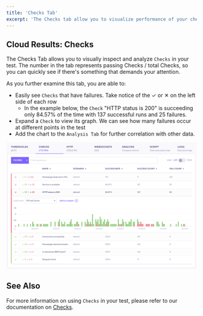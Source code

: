 ```yaml
---
title: 'Checks Tab'
excerpt: 'The Checks tab allow you to visualize performance of your checks in your k6 test'
---
```


## Cloud Results: Checks

The Checks Tab allows you to visually inspect and analyze `Checks` in your test. The number in the tab represents passing Checks / total Checks, so you can quickly see if there's something that demands your attention.

As you further examine this tab, you are able to:

- Easily see `Checks` that have failures. Take notice of the &#10003; or &#10005; on the left side of each row
  - In the example below, the `Check` "HTTP status is 200" is succeeding only 84.57% of the time with 137 successful runs and 25 failures.
- Expand a `Check` to view its graph. We can see how many failures occur at different points in the test
- Add the chart to the `Analysis Tab` for further correlation with other data.

![Checks Tab](./images/04-Checks-Tab/checks-tab.png)

## See Also

For more information on using `Checks` in your test, please refer to our documentation on [Checks](/using-k6/checks).
